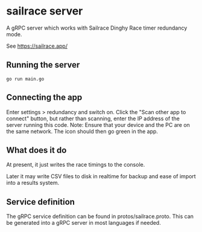 # sailrace server

A gRPC server which works with Sailrace Dinghy Race timer redundancy mode.

See https://sailrace.app/

## Running the server

    go run main.go

## Connecting the app

Enter settings > redundancy and switch on.
Click the "Scan other app to connect" button, but rather than scanning, enter the IP address of the server running this code. Note: Ensure that your device and the PC are on the same network. The icon should then go green in the app.

## What does it do

At present, it just writes the race timings to the console. 

Later it may write CSV files to disk in realtime for backup and ease of import into a results system.

## Service definition

The gRPC service definition can be found in protos/sailrace.proto. This can be generated into a gRPC server in most languages if needed.
    